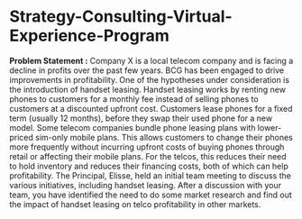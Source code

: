 # Strategy-Consulting-Virtual-Experience-Program


**Problem Statement :** Company X is a local telecom company and is facing a decline in profits over the past few
years. BCG has been engaged to drive improvements in profitability. One of the hypotheses
under consideration is the introduction of handset leasing.
Handset leasing works by renting new phones to customers for a monthly fee instead of selling
phones to customers at a discounted upfront cost. Customers lease phones for a fixed term
(usually 12 months), before they swap their used phone for a new model. Some telecom
companies bundle phone leasing plans with lower-priced sim-only mobile plans. This allows
customers to change their phones more frequently without incurring upfront costs of buying
phones through retail or affecting their mobile plans. For the telcos, this reduces their need to
hold inventory and reduces their financing costs, both of which can help profitability.
The Principal, Elisse, held an initial team meeting to discuss the various initiatives, including
handset leasing. After a discussion with your team, you have identified the need to do some
market research and find out the impact of handset leasing on telco profitability in other
markets.
